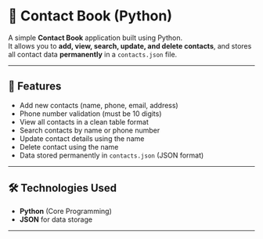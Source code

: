 # 📒 Contact Book (Python)

A simple **Contact Book** application built using Python.  
It allows you to **add, view, search, update, and delete contacts**, and stores all contact data **permanently** in a `contacts.json` file.

---

## 🚀 Features
- Add new contacts (name, phone, email, address)
- Phone number validation (must be 10 digits)
- View all contacts in a clean table format
- Search contacts by name or phone number
- Update contact details using the name
- Delete contact using the name
- Data stored permanently in `contacts.json` (JSON format)

---

## 🛠️ Technologies Used
- **Python** (Core Programming)
- **JSON** for data storage

---

